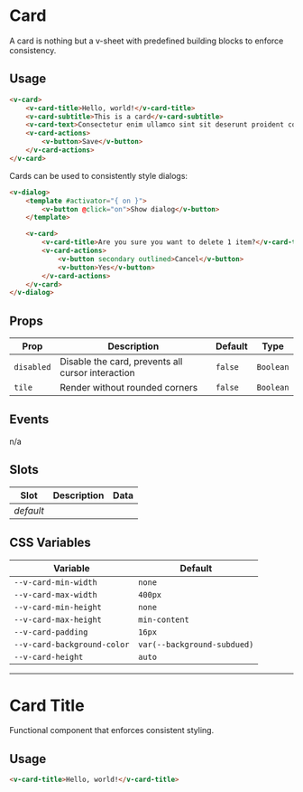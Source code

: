 # Card

A card is nothing but a v-sheet with predefined building blocks to enforce consistency.

## Usage

```html
<v-card>
	<v-card-title>Hello, world!</v-card-title>
	<v-card-subtitle>This is a card</v-card-subtitle>
	<v-card-text>Consectetur enim ullamco sint sit deserunt proident consectetur.</v-card-text>
	<v-card-actions>
		<v-button>Save</v-button>
	</v-card-actions>
</v-card>
```

Cards can be used to consistently style dialogs:

```html
<v-dialog>
	<template #activator="{ on }">
		<v-button @click="on">Show dialog</v-button>
	</template>

	<v-card>
		<v-card-title>Are you sure you want to delete 1 item?</v-card-title>
		<v-card-actions>
			<v-button secondary outlined>Cancel</v-button>
			<v-button>Yes</v-button>
		</v-card-actions>
	</v-card>
</v-dialog>
```

## Props

| Prop       | Description                                       | Default | Type      |
| ---------- | ------------------------------------------------- | ------- | --------- |
| `disabled` | Disable the card, prevents all cursor interaction | `false` | `Boolean` |
| `tile`     | Render without rounded corners                    | `false` | `Boolean` |

## Events

n/a

## Slots

| Slot      | Description | Data |
| --------- | ----------- | ---- |
| _default_ |             |      |

## CSS Variables

| Variable                    | Default                     |
| --------------------------- | --------------------------- |
| `--v-card-min-width`        | `none`                      |
| `--v-card-max-width`        | `400px`                     |
| `--v-card-min-height`       | `none`                      |
| `--v-card-max-height`       | `min-content`               |
| `--v-card-padding`          | `16px`                      |
| `--v-card-background-color` | `var(--background-subdued)` |
| `--v-card-height`           | `auto`                      |

---

# Card Title

Functional component that enforces consistent styling.

## Usage

```html
<v-card-title>Hello, world!</v-card-title>
```
